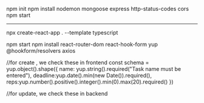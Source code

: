 npm init
npm install nodemon mongoose express http-status-codes cors 
npm start

---------
npx create-react-app . --template typescript

npm start
npm install react-router-dom react-hook-form yup @hookform/resolvers axios 

//for create , we check these in frontend
  const schema = yup.object().shape({
        name: yup.string().required("Task name must be entered"),
        deadline:yup.date().min(new Date()).required(),
        reps:yup.number().positive().integer().min(0).max(20).required()
    })

//for update, we check these in backend